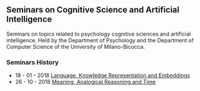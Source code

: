 ## Seminars on Cognitive Science and Artificial Intelligence

Seminars on topics related to psychology cognitive sciences and artificial intelligence. Held by the Department of Psychology and the Department of Computer Science of the University of Milano-Bicocca.

### Seminars History

+ 18 - 01 - 2018 [Language, Knowledge Representation and Embeddings](seminars/seminar_18_01_2018.md)
+ 26 - 10 - 2018 [Meaning, Analogical Reasoning and Time](seminars/seminar_26_10_2018.md)

